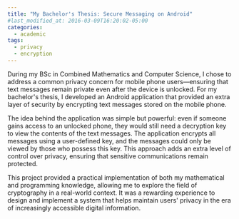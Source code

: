 ```yaml
---
title: "My Bachelor's Thesis: Secure Messaging on Android"
#last_modified_at: 2016-03-09T16:20:02-05:00
categories:
  - academic
tags:
  - privacy
  - encryption
---
```


During my BSc in Combined Mathematics and Computer Science, I chose to address a common privacy concern for mobile phone users—ensuring that text messages remain private even after the device is unlocked. For my bachelor's thesis, I developed an Android application that provided an extra layer of security by encrypting text messages stored on the mobile phone.

The idea behind the application was simple but powerful: even if someone gains access to an unlocked phone, they would still need a decryption key to view the contents of the text messages. The application encrypts all messages using a user-defined key, and the messages could only be viewed by those who possess this key. This approach adds an extra level of control over privacy, ensuring that sensitive communications remain protected.

This project provided a practical implementation of both my mathematical and programming knowledge, allowing me to explore the field of cryptography in a real-world context. It was a rewarding experience to design and implement a system that helps maintain users' privacy in the era of increasingly accessible digital information.

